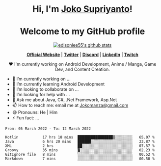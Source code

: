 <h1 align="center">Hi, I'm <a href="https://www.google.com">Joko Supriyanto</a>!</h1>
<h1 align="center">Welcome to my GitHub profile</h1>

<p align="center">
  <a href="https://github.com/jokomanza"><img src="https://github-readme-stats.vercel.app/api?username=jokomanza&hide_border=true&show_icons=true" alt="edisonlee55's github stats"></a>
</p>

<p align="center">
  <strong><a href="https://www.google.com">Official Website</a></strong> |
  <strong><a href="https://twitter.com/jokomanza">Twitter</a></strong> |
  <strong><a href="https://discord.gg/nYXzaUS">Discord</a></strong> |
  <strong><a href="https://www.linkedin.com/in/jokomanza">LinkedIn</a></strong> |
  <strong><a href="https://www.twitch.tv/jokomanza">Twitch</a></strong>
</p>

<p align="center">❤ I'm currently working on Android Development, Anime / Manga, Game Dev, and Content Creation.</p>

- 🔭 I’m currently working on ...
- 🌱 I’m currently learning Android Development
- 👯 I’m looking to collaborate on ...
- 🤔 I’m looking for help with ...
- 💬 Ask me about Java, C#, .Net Framework, Asp.Net
- 📫 How to reach me: email me at Jokomanza@gmail.com
- 😄 Pronouns: He | Him
- ⚡ Fun fact: ...

<!--START_SECTION:waka-->

```text
From: 05 March 2022 - To: 12 March 2022

Kotlin           17 hrs 18 mins  ████████████████▒░░░░░░░░   65.07 %
Java             6 hrs 20 mins   ██████░░░░░░░░░░░░░░░░░░░   23.87 %
XML              2 hrs           ██░░░░░░░░░░░░░░░░░░░░░░░   07.57 %
Groovy           35 mins         ▓░░░░░░░░░░░░░░░░░░░░░░░░   02.23 %
GitIgnore file   8 mins          ░░░░░░░░░░░░░░░░░░░░░░░░░   00.52 %
Markdown         7 mins          ░░░░░░░░░░░░░░░░░░░░░░░░░   00.50 %
```

<!--END_SECTION:waka-->
